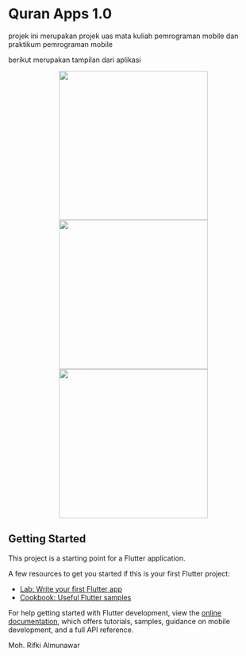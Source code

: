 <h1>Quran Apps 1.0 </h1>

<p>projek ini merupakan projek uas mata kuliah pemrograman mobile dan praktikum pemrograman mobile </p>

<p> berikut merupakan tampilan dari aplikasi </p>

<p align="center">
<img src="assets/img/splash.png" width="300">
<img src="assets/img/home.png" width="300">
<img src="assets/img/details.png" width="300">



## Getting Started

This project is a starting point for a Flutter application.

A few resources to get you started if this is your first Flutter project:

- [Lab: Write your first Flutter app](https://docs.flutter.dev/get-started/codelab)
- [Cookbook: Useful Flutter samples](https://docs.flutter.dev/cookbook)

For help getting started with Flutter development, view the
[online documentation](https://docs.flutter.dev/), which offers tutorials,
samples, guidance on mobile development, and a full API reference.


<p> Moh. Rifki Almunawar </p>
